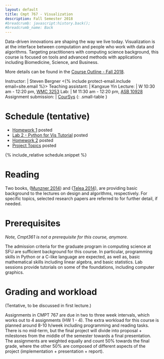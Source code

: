 ```yaml
---
layout: default
title: Cmpt 767 - Visualization
description: Fall Semester 2018
#breadcrumb: javascript:history.back();
#breadcrumb_name: Back
---
```

<style>
table.small-table {
    font-size: 16px;
    border-collapse: collapse;
    border-spacing: 0;
    border: 0px
    padding-bottom: 0em
}
table.small-table td {
    padding: 0px
}
td {
    border: 0px;
}
</style>

Data-driven innovations are shaping the way we live today. Visualization is at the interface between computation and people who work with data and algorithms. Targeting practitioners with computing science background, this course is focused on tools and advanced methods with applications including Biomedicine, Science, and Business.

More details can be found in the [Course Outline - Fall 2018](https://portal.cs.sfu.ca/portal/outlines/1187-CMPT-767-G100/).

Instructor: | Steven Bergner &lt;{% include protect-email.include email=site.email %}&gt;
Teaching assistant: | Kangxue Yin
Lecture: | W 10:30 am - 12:20 pm, [WMC 3253](https://roomfinder.sfu.ca/apps/sfuroomfinder_web/)
Lab: | M 11:30 am - 12:20 pm, [ASB 10928](https://roomfinder.sfu.ca/apps/sfuroomfinder_web/)
Assignment submission: | [CourSys](https://coursys.sfu.ca/2018fa-cmpt-767-g1/)
{: .small-table }

# Schedule (tentative)

* [Homework 1](cmpt767-hw1) posted
* [Lab 2 - Python for Vis Tutorial](lab2/pyvis-slides) posted
* [Homework 2](hw2/) posted
* [Project Topics](project-topics) posted

{% include_relative schedule.snippet %}

# Reading

Two books, ([Munzner 2014](http://www.cs.ubc.ca/~tmm/vadbook/)) and ([Telea 2014](https://owewww.crcpress.com/Data-Visualization-Principles-and-Practice-Second-Edition/Telea/p/book/9781466585263)), are providing basic background to the lectures on design and algorithms, respectively. For specific topics, selected research papers are referred to for further detail, if needed.

# Prerequisites

*Note, Cmpt361 is not a prerequisite for this course, anymore.*

The admission criteria for the graduate program in computing science at SFU are sufficient background for this course.
In particular, programming skills in Python or a C-like language are expected, as well as, basic mathematical skills including linear algebra, and basic statistics. Lab sessions provide tutorials on some of the foundations, including computer graphics.

# Grading and workload

(Tentative, to be discussed in first lecture.)

Assignments in CMPT 767 are due in two to three week intervals, which works out to 4 assignments (HW 1 - 4).
The extra workload for this course is planned around 8-10 h/week including programming and reading tasks.
There is no mid-term, but the final project will divide into proposal + milestones from the middle of the semester towards a final presentation. The assignments are weighted equally and count 50% towards the final grade, where the other 50% are composed of different aspects of the project (implementation + presentation + report).
